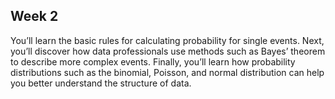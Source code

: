 ## Week 2


You’ll learn the basic rules for calculating probability for single events. Next, you’ll discover how data professionals use methods such as Bayes’ theorem to describe more complex events. Finally, you’ll learn how probability distributions such as the binomial, Poisson, and normal distribution can help you better understand the structure of data.
